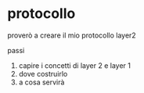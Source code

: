 # protocollo

proverò a creare il mio protocollo layer2


passi 
1. capire i concetti di layer 2 e layer 1 
2. dove costruirlo 
3. a cosa servirà 